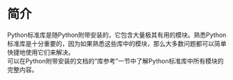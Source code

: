 # 简介
Python标准库是随Python附带安装的，它包含大量极其有用的模块。熟悉Python标准库是十分重要的，因为如果熟悉这些库中的模块，那么大多数问题都可以简单快捷地使用它们来解决。  
可以在Python附带安装的文档的“库参考”一节中了解Python标准库中所有模块的完整内容。  
